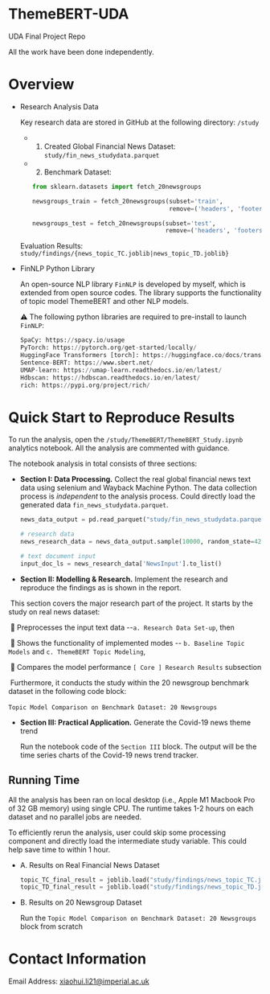 # ThemeBERT-UDA
UDA Final Project Repo



All the work have been done independently. 



# Overview

* Research Analysis Data

  Key research data are stored in GitHub at the following directory: ```/study```

  * 1. Created Global Financial News Dataset: `study/fin_news_studydata.parquet`

  * 2. Benchmark Dataset:

    ```python
    from sklearn.datasets import fetch_20newsgroups 
    
    newsgroups_train = fetch_20newsgroups(subset='train',
                                          remove=('headers', 'footers', 'quotes'))
    
    newsgroups_test = fetch_20newsgroups(subset='test',
                                         remove=('headers', 'footers', 'quotes'))
    
    ```

  
  Evaluation Results: `study/findings/{news_topic_TC.joblib|news_topic_TD.joblib}`
  
  

* FinNLP Python Library

  An open-source NLP library `FinNLP` is developed by myself, which is extended from open source codes. The library supports the functionality of topic model ThemeBERT and other NLP models.  

  ⚠️ The following python libraries are required to pre-install to launch `FinNLP`:

  ```python
  SpaCy: https://spacy.io/usage
  PyTorch: https://pytorch.org/get-started/locally/
  HuggingFace Transformers [torch]: https://huggingface.co/docs/transformers/installation
  Sentence-BERT: https://www.sbert.net/
  UMAP-learn: https://umap-learn.readthedocs.io/en/latest/
  Hdbscan: https://hdbscan.readthedocs.io/en/latest/ 
  rich: https://pypi.org/project/rich/
  
  ```

  

# Quick Start to Reproduce Results

To run the analysis, open the `/study/ThemeBERT/ThemeBERT_Study.ipynb` analytics notebook. All the analysis are commented with guidance.

The notebook analysis in total consists of three sections:

- **Section I: Data Processing.** Collect the real global financial news text data using selenium and Wayback Machine Python. The data collection process is *independent* to the analysis process. Could directly load the generated data `fin_news_studydata.parquet`.

  ```python
  news_data_output = pd.read_parquet("study/fin_news_studydata.parquet")
  
  # research data
  news_research_data = news_data_output.sample(10000, random_state=42).copy()
  
  # text document input
  input_doc_ls = news_research_data['NewsInput'].to_list()
  
  ```



- **Section II: Modelling & Research.** Implement the research and reproduce the findings as is shown in the report. 

​		This section covers the major research part of the project. It starts by the study on real news dataset:

​			📍 Preprocesses the input text data --`a. Research Data Set-up`, then

​			📍 Shows the functionality of implemented modes -- `b. Baseline Topic Models` and `c. ThemeBERT Topic Modeling`,  

​			📍 Compares the model performance `[ Core ] Research Results` subsection

​		Furthermore, it conducts the study within the 20 newsgroup benchmark dataset in the following code block:

​			`Topic Model Comparison on Benchmark Dataset: 20 Newsgroups`



- **Section III: Practical Application.** Generate the Covid-19 news theme trend

  Run the notebook code of the `Section III` block. The output will be the time series charts of the Covid-19 news trend tracker.



## Running Time

All the analysis has been ran on local desktop (i.e., Apple M1 Macbook Pro of 32 GB memory) using single CPU. The runtime takes 1-2 hours on each dataset and no parallel jobs are needed. 

To efficiently rerun the analysis, user could skip some processing component and directly load the intermediate study variable. This could help save time to within 1 hour.

* A. Results on Real Financial News Dataset

  ```python
  topic_TC_final_result = joblib.load("study/findings/news_topic_TC.joblib")
  topic_TD_final_result = joblib.load("study/findings/news_topic_TD.joblib")
  
  ```

* B. Results on 20 Newsgroup Dataset

  Run the `Topic Model Comparison on Benchmark Dataset: 20 Newsgroups` block from scratch



# Contact Information

Email Address: [xiaohui.li21@imperial.ac.uk](mailto:xiaohui.li21@imperial.ac.uk) 
